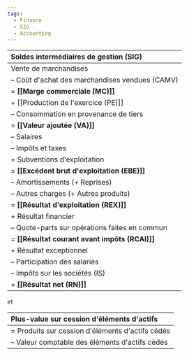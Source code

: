 ```yaml
---
tags:
  - Finance
  - SIG
  - Accounting
---
```

| Soldes intermédiaires de gestion (SIG)         |
|:---------------------------------------------- |
| Vente de marchandises                          |
| – Coût d'achat des marchandises vendues (CAMV) |
| = **[[Marge commerciale (MC)]]**                   |
| + [[Production de l'exercice (PE)]]            |
| – Consommation en provenance de tiers          |
| = **[[Valeur ajoutée (VA)]]**                      |
| – Salaires                                     |
| – Impôts et taxes                              |
| + Subventions d'exploitation                   |
| = **[[Excédent brut d'exploitation (EBE)]]**       |
| – Amortissements (+ Reprises)                  |
| – Autres charges (+ Autres produits)           |
| = **[[Résultat d'exploitation (REX)]]**            |
| + Résultat financier                           |
| – Quote-parts sur opérations faites en commun  |
| = **[[Résultat courant avant impôts (RCAI)]]**     |
| + Résultat exceptionnel                        |
| – Participation des salariés                   |
| – Impôts sur les sociétés (IS)                 |
| = **[[Résultat net (RN)]]**                        |
 
et

| Plus-value sur cession d'éléments d'actifs                  |
|:------------------------------------------------ |
| = Produits sur cession d'éléments d'actifs cédés |
| – Valeur comptable des éléments d'actifs cédés                                                 |


